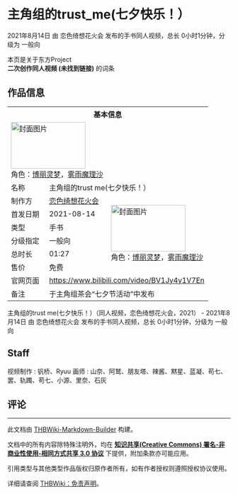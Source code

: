 # 主角组的trust_me(七夕快乐！）

<!-- source html: G:\repos\THBWiki-Markdown-Builder\THBWikiMarkdown\Temp\main\4\43\ns0%3A%E4%B8%BB%E8%A7%92%E7%BB%84%E7%9A%84trust_me%28%E4%B8%83%E5%A4%95%E5%BF%AB%E4%B9%90%EF%BC%81%EF%BC%89.html -->

2021年8月14日 由 恋色绮想花火会  发布的手书同人视频，总长 0小时1分钟，分级为 一般向

本页是关于东方Project  
 **二次创作同人视频 (未找到链接)** 的词条

## 作品信息

<table><tbody><tr><th colspan="3">基本信息</th></tr><tr><td class="cover-artwork-mobile" colspan="2"><a href="./文件-主角组的trust_me(七夕快乐！）封面.png.md" class="image" title="封面图片"><img alt="封面图片" src="https://upload.thwiki.cc/thumb/3/35/%E4%B8%BB%E8%A7%92%E7%BB%84%E7%9A%84trust_me%28%E4%B8%83%E5%A4%95%E5%BF%AB%E4%B9%90%EF%BC%81%EF%BC%89%E5%B0%81%E9%9D%A2.png/168px-%E4%B8%BB%E8%A7%92%E7%BB%84%E7%9A%84trust_me%28%E4%B8%83%E5%A4%95%E5%BF%AB%E4%B9%90%EF%BC%81%EF%BC%89%E5%B0%81%E9%9D%A2.png" decoding="async" loading="lazy" width="168" height="105" srcset="https://upload.thwiki.cc/thumb/3/35/%E4%B8%BB%E8%A7%92%E7%BB%84%E7%9A%84trust_me%28%E4%B8%83%E5%A4%95%E5%BF%AB%E4%B9%90%EF%BC%81%EF%BC%89%E5%B0%81%E9%9D%A2.png/252px-%E4%B8%BB%E8%A7%92%E7%BB%84%E7%9A%84trust_me%28%E4%B8%83%E5%A4%95%E5%BF%AB%E4%B9%90%EF%BC%81%EF%BC%89%E5%B0%81%E9%9D%A2.png 1.5x, https://upload.thwiki.cc/thumb/3/35/%E4%B8%BB%E8%A7%92%E7%BB%84%E7%9A%84trust_me%28%E4%B8%83%E5%A4%95%E5%BF%AB%E4%B9%90%EF%BC%81%EF%BC%89%E5%B0%81%E9%9D%A2.png/336px-%E4%B8%BB%E8%A7%92%E7%BB%84%E7%9A%84trust_me%28%E4%B8%83%E5%A4%95%E5%BF%AB%E4%B9%90%EF%BC%81%EF%BC%89%E5%B0%81%E9%9D%A2.png 2x" data-file-width="1024" data-file-height="642"></a><div class="cover-char">角色：<a href="./博丽灵梦.md" title="博丽灵梦">博丽灵梦</a>，<a href="./雾雨魔理沙.md" title="雾雨魔理沙">雾雨魔理沙</a></div></td>
</tr><tr><td class="label">名称</td><td colspan="2"> 主角组的trust me(七夕快乐！） </td></tr><tr><td class="label">制作方</td><td><a href="./恋色绮想花火会.md" title="恋色绮想花火会">恋色绮想花火会</a></td><td class="cover-artwork" rowspan="6" style="min-width:168px;"><a href="./文件-主角组的trust_me(七夕快乐！）封面.png.md" class="image" title="封面图片"><img alt="封面图片" src="https://upload.thwiki.cc/thumb/3/35/%E4%B8%BB%E8%A7%92%E7%BB%84%E7%9A%84trust_me%28%E4%B8%83%E5%A4%95%E5%BF%AB%E4%B9%90%EF%BC%81%EF%BC%89%E5%B0%81%E9%9D%A2.png/168px-%E4%B8%BB%E8%A7%92%E7%BB%84%E7%9A%84trust_me%28%E4%B8%83%E5%A4%95%E5%BF%AB%E4%B9%90%EF%BC%81%EF%BC%89%E5%B0%81%E9%9D%A2.png" decoding="async" loading="lazy" width="168" height="105" srcset="https://upload.thwiki.cc/thumb/3/35/%E4%B8%BB%E8%A7%92%E7%BB%84%E7%9A%84trust_me%28%E4%B8%83%E5%A4%95%E5%BF%AB%E4%B9%90%EF%BC%81%EF%BC%89%E5%B0%81%E9%9D%A2.png/252px-%E4%B8%BB%E8%A7%92%E7%BB%84%E7%9A%84trust_me%28%E4%B8%83%E5%A4%95%E5%BF%AB%E4%B9%90%EF%BC%81%EF%BC%89%E5%B0%81%E9%9D%A2.png 1.5x, https://upload.thwiki.cc/thumb/3/35/%E4%B8%BB%E8%A7%92%E7%BB%84%E7%9A%84trust_me%28%E4%B8%83%E5%A4%95%E5%BF%AB%E4%B9%90%EF%BC%81%EF%BC%89%E5%B0%81%E9%9D%A2.png/336px-%E4%B8%BB%E8%A7%92%E7%BB%84%E7%9A%84trust_me%28%E4%B8%83%E5%A4%95%E5%BF%AB%E4%B9%90%EF%BC%81%EF%BC%89%E5%B0%81%E9%9D%A2.png 2x" data-file-width="1024" data-file-height="642"></a><div class="cover-char">角色：<a href="./博丽灵梦.md" title="博丽灵梦">博丽灵梦</a>，<a href="./雾雨魔理沙.md" title="雾雨魔理沙">雾雨魔理沙</a></div></td>
</tr><tr><td class="label">首发日期</td><td>2021-08-14</td></tr><tr><td class="label">类型</td><td>手书</td></tr><tr><td class="label">分级指定</td><td>一般向</td></tr><tr><td class="label">总时长</td><td>01:27</td></tr><tr><td class="label">售价</td><td>免费</td></tr>
<tr><td class="label">官网页面</td><td colspan="2"><a rel="nofollow" class="external free" href="https://www.bilibili.com/video/BV1Jy4y1V7En">https://www.bilibili.com/video/BV1Jy4y1V7En</a></td></tr><tr><td class="label">备注</td><td colspan="2">于主角组茶会“七夕节活动”中发布</td></tr></tbody></table>

主角组的trust me(七夕快乐！）（同人视频，恋色绮想花火会，2021） - 2021年8月14日 由 恋色绮想花火会  发布的手书同人视频，总长 0小时1分钟，分级为 一般向

## Staff
视频制作
: 钒桥、Ryuu
画师
: 山奈、阿鹫、朋友塔、辣酱、黙星、蓝凝、苟七、罢、轨躅、苟七、小源、里奈、石灰


## 评论




---

此文档由 [THBWiki-Markdown-Builder](https://github.com/Delsin-Yu/THBWiki-Markdown-Builder) 构建。

文档中的所有内容除特殊注明外，均在 [**知识共享(Creative Commons) 署名-非商业性使用-相同方式共享 3.0 协议**](https://creativecommons.org/licenses/by-sa/3.0/deed.zh-hans) 下提供，附加条款亦可能应用。

引用类型与其他类型作品版权归原作者所有，如有作者授权则遵照授权协议使用。

详细请查阅 [THBWiki：免责声明](https://thbwiki.cc/THBWiki:%E5%85%8D%E8%B4%A3%E5%A3%B0%E6%98%8E)。


